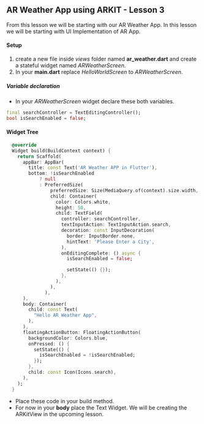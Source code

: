 ## AR Weather App using ARKIT - Lesson 3

From this lesson we will be starting with our AR Weather App. In this lesson we will be starting with UI Implementation of AR App.

#### Setup
1. create a new file inside *views* folder named **ar_weather.dart** and create a stateful widget named *ARWeatherScreen*.
2. In your **main.dart** replace *HelloWorldScreen* to *ARWeatherScreen*.

##### Variable declaration
* In your *ARWeatherScreen* widget declare these both variables.
```dart
final searchController = TextEditingController();
bool isSearchEnabled = false;
```

#### Widget Tree
```dart
  @override
  Widget build(BuildContext context) {
    return Scaffold(
      appBar: AppBar(
        title: const Text('AR Weather APP in Flutter'),
        bottom: !isSearchEnabled
            ? null
            : PreferredSize(
                preferredSize: Size(MediaQuery.of(context).size.width, 50),
                child: Container(
                  color: Colors.white,
                  height: 50,
                  child: TextField(
                    controller: searchController,
                    textInputAction: TextInputAction.search,
                    decoration: const InputDecoration(
                      border: InputBorder.none,
                      hintText: 'Please Enter a City',
                    ),
                    onEditingComplete: () async {
                      isSearchEnabled = false;

                      setState(() {});
                    },
                  ),
                ),
              ),
      ),
      body: Container(
        child: const Text(
          "Hello AR Weather App",
        ),
      ),
      floatingActionButton: FloatingActionButton(
        backgroundColor: Colors.blue,
        onPressed: () {
          setState(() {
            isSearchEnabled = !isSearchEnabled;
          });
        },
        child: const Icon(Icons.search),
      ),
    );
  }
```
* Place these code in your build method.
* For now in your **body** place the Text Widget. We will be creating the ARKitView in the upcoming lesson.
